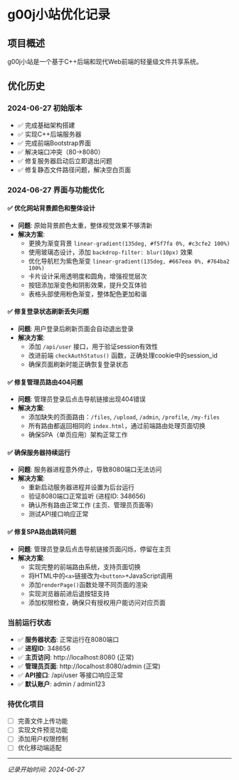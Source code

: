 # g00j小站优化记录

## 项目概述
g00j小站是一个基于C++后端和现代Web前端的轻量级文件共享系统。

## 优化历史

### 2024-06-27 初始版本
- ✅ 完成基础架构搭建
- ✅ 实现C++后端服务器
- ✅ 完成前端Bootstrap界面
- ✅ 解决端口冲突（80→8080）
- ✅ 修复服务器启动后立即退出问题
- ✅ 修复静态文件路径问题，解决空白页面

### 2024-06-27 界面与功能优化

#### ✅ 优化网站背景颜色和整体设计
- **问题**: 原始背景颜色太重，整体视觉效果不够清新
- **解决方案**: 
  - 更换为渐变背景 `linear-gradient(135deg, #f5f7fa 0%, #c3cfe2 100%)`
  - 使用玻璃态设计，添加 `backdrop-filter: blur(10px)` 效果
  - 优化导航栏为紫色渐变 `linear-gradient(135deg, #667eea 0%, #764ba2 100%)`
  - 卡片设计采用透明度和圆角，增强视觉层次
  - 按钮添加渐变色和阴影效果，提升交互体验
  - 表格头部使用粉色渐变，整体配色更加和谐

#### ✅ 修复登录状态刷新丢失问题  
- **问题**: 用户登录后刷新页面会自动退出登录
- **解决方案**:
  - 添加 `/api/user` 接口，用于验证session有效性
  - 改进前端 `checkAuthStatus()` 函数，正确处理cookie中的session_id
  - 确保页面刷新时能正确恢复登录状态

#### ✅ 修复管理员路由404问题
- **问题**: 管理员登录后点击导航链接出现404错误
- **解决方案**:
  - 添加缺失的页面路由：`/files`, `/upload`, `/admin`, `/profile`, `/my-files`
  - 所有路由都返回相同的 `index.html`，通过前端路由处理页面切换
  - 确保SPA（单页应用）架构正常工作

#### ✅ 确保服务器持续运行
- **问题**: 服务器进程意外停止，导致8080端口无法访问
- **解决方案**:
  - 重新启动服务器进程并设置为后台运行
  - 验证8080端口正常监听 (进程ID: 348656)
  - 确认所有路由正常工作 (主页、管理员页面等)
  - 测试API接口响应正常

#### ✅ 修复SPA路由跳转问题
- **问题**: 管理员登录后点击导航链接页面闪烁，停留在主页
- **解决方案**:
  - 实现完整的前端路由系统，支持页面切换
  - 将HTML中的`<a>`链接改为`<button>`+JavaScript调用
  - 添加`renderPage()`函数处理不同页面的渲染
  - 实现浏览器前进后退按钮支持
  - 添加权限检查，确保只有授权用户能访问对应页面

### 当前运行状态
- ✅ **服务器状态**: 正常运行在8080端口
- ✅ **进程ID**: 348656 
- ✅ **主页访问**: http://localhost:8080 (正常)
- ✅ **管理员页面**: http://localhost:8080/admin (正常)
- ✅ **API接口**: /api/user 等接口响应正常
- ✅ **默认账户**: admin / admin123

### 待优化项目
- [ ] 完善文件上传功能
- [ ] 实现文件预览功能
- [ ] 添加用户权限控制
- [ ] 优化移动端适配

---
*记录开始时间: 2024-06-27* 